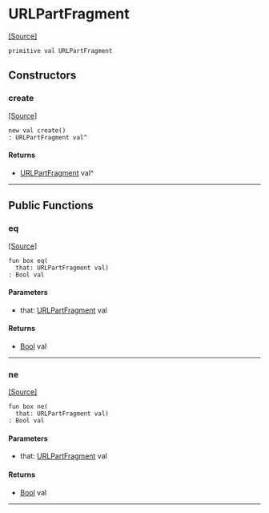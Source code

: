 # URLPartFragment
<span class="source-link">[[Source]](src/server/url_encode.md#L6)</span>
```pony
primitive val URLPartFragment
```

## Constructors

### create
<span class="source-link">[[Source]](src/server/url_encode.md#L6)</span>


```pony
new val create()
: URLPartFragment val^
```

#### Returns

* [URLPartFragment](server-URLPartFragment.md) val^

---

## Public Functions

### eq
<span class="source-link">[[Source]](src/server/url_encode.md#L8)</span>


```pony
fun box eq(
  that: URLPartFragment val)
: Bool val
```
#### Parameters

*   that: [URLPartFragment](server-URLPartFragment.md) val

#### Returns

* [Bool](builtin-Bool.md) val

---

### ne
<span class="source-link">[[Source]](src/server/url_encode.md#L8)</span>


```pony
fun box ne(
  that: URLPartFragment val)
: Bool val
```
#### Parameters

*   that: [URLPartFragment](server-URLPartFragment.md) val

#### Returns

* [Bool](builtin-Bool.md) val

---

